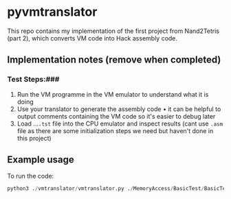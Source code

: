 # pyvmtranslator

This repo contains my implementation of the first project from Nand2Tetris (part 2), which converts VM code into Hack assembly code.

## Implementation notes (remove when completed)



### Test Steps:###
1. Run the VM programme in the VM emulator to understand what it is doing
2. Use your translator to generate the assembly code
   • it can be helpful to output comments containing the VM code so it's easier to debug later
3. Load ...`.tst` file into the CPU emulator and inspect results (cant use `.asm` file as there are some initialization steps we need but haven't done in this project)

## Example usage

To run the code:

```py
python3 ./vmtranslator/vmtranslator.py ./MemoryAccess/BasicTest/BasicTest.vm
```



